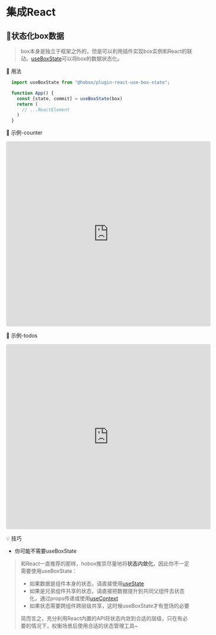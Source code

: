 # 集成React

## 💫状态化box数据

> box本身是独立于框架之外的，但是可以利用插件实现box实例和React的联动。[useBoxState](/plugins?id=🛠useboxstate)可以将box的数据状态化。

🎉 用法
```js
  import useBoxState from "@hobox/plugin-react-use-box-state";

  function App() {
    const [state, commit] = useBoxState(box)
    return (
      // ...ReactElement
    )
  }
```

🌰 示例-counter

<iframe src="https://codesandbox.io/embed/hobox-react-counter-3uxp4?autoresize=1&fontsize=14&hidenavigation=1&theme=dark"
     style="width:110%; height:500px; border:0; border-radius: 4px; overflow:hidden;"
     title="hobox-react-counter"
     allow="accelerometer; ambient-light-sensor; camera; encrypted-media; geolocation; gyroscope; hid; microphone; midi; payment; usb; vr; xr-spatial-tracking"
     sandbox="allow-forms allow-modals allow-popups allow-presentation allow-same-origin allow-scripts"
></iframe>


🌰 示例-todos
<iframe src="https://codesandbox.io/embed/hobox-react-todos-lklpv?autoresize=1&fontsize=14&hidenavigation=1&theme=dark"
     style="width:110%; height:500px; border:0; border-radius: 4px; overflow:hidden;"
     title="hobox-react-counter"
     allow="accelerometer; ambient-light-sensor; camera; encrypted-media; geolocation; gyroscope; hid; microphone; midi; payment; usb; vr; xr-spatial-tracking"
     sandbox="allow-forms allow-modals allow-popups allow-presentation allow-same-origin allow-scripts"
></iframe>

💡 技巧

+ 你可能不需要useBoxState

> 和React一直推荐的那样，hobox推崇尽量地将**状态内敛化**，因此你不一定需要使用useBoxState：
>+ 如果数据是组件本身的状态，请直接使用[useState](https://zh-hans.reactjs.org/docs/hooks-reference.html#usestate)
>+ 如果是兄弟组件共享的状态，请直接把数据提升到共同父组件去状态化，通过props传递或使用[useContext](https://zh-hans.reactjs.org/docs/hooks-reference.html#usecontext)
>+ 如果状态需要跨组件跨层级共享，这时候useBoxState才有登场的必要
>
> 简而言之，充分利用React内置的API将状态内敛到合适的层级，只在有必要的情况下，权衡场景后使用合适的状态管理工具~



